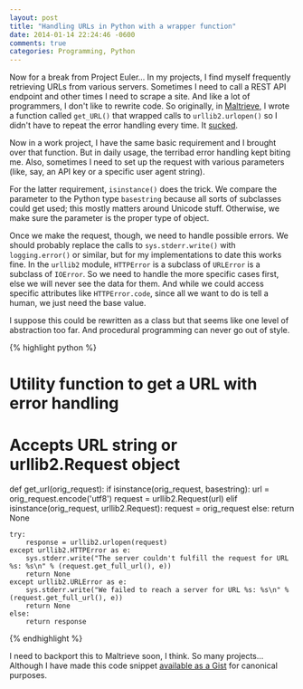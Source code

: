 ```yaml
---
layout: post
title: "Handling URLs in Python with a wrapper function"
date: 2014-01-14 22:24:46 -0600
comments: true
categories: Programming, Python
---
```


Now for a break from Project Euler... In my projects, I find myself frequently retrieving URLs from various servers. Sometimes I need to call a REST API endpoint and other times I need to scrape a site. And like a lot of programmers, I don't like to rewrite code. So originally, in [Maltrieve](http://maltrieve.org), I wrote a function called `get_URL()` that wrapped calls to `urllib2.urlopen()` so I didn't have to repeat the error handling every time. It [sucked](https://github.com/krmaxwell/maltrieve/blob/b75dbe5d70aab97928648159d92ccdd2596b1d1c/malutil.py#L6).

Now in a work project, I have the same basic requirement and I brought over that function. But in daily usage, the terribad error handling kept biting me. Also, sometimes I need to set up the request with various parameters (like, say, an API key or a specific user agent string).

For the latter requirement, `isinstance()` does the trick. We compare the parameter to the Python type `basestring` because all sorts of subclasses could get used; this mostly matters around Unicode stuff. Otherwise, we make sure the parameter is the proper type of object.

Once we make the request, though, we need to handle possible errors. We should probably replace the calls to `sys.stderr.write()` with `logging.error()` or similar, but for my implementations to date this works fine. In the `urllib2` module, `HTTPError` is a subclass of `URLError` is a subclass of `IOError`. So we need to handle the more specific cases first, else we will never see the data for them. And while we could access specific attributes like `HTTPError.code`, since all we want to do is tell a human, we just need the base value.

I suppose this could be rewritten as a class but that seems like one level of abstraction too far. And procedural programming can never go out of style.

{% highlight python %}
# Utility function to get a URL with error handling
# Accepts URL string or urllib2.Request object
def get_url(orig_request):
    if isinstance(orig_request, basestring):
        url = orig_request.encode('utf8')
        request = urllib2.Request(url)
    elif isinstance(orig_request, urllib2.Request):
        request = orig_request
    else:
        return None

    try:
        response = urllib2.urlopen(request)
    except urllib2.HTTPError as e:
        sys.stderr.write("The server couldn't fulfill the request for URL %s: %s\n" % (request.get_full_url(), e))
        return None
    except urllib2.URLError as e:
        sys.stderr.write("We failed to reach a server for URL %s: %s\n" % (request.get_full_url(), e))
        return None
    else:
        return response
{% endhighlight %}

I need to backport this to Maltrieve soon, I think. So many projects... Although I have made this code snippet [available as a Gist](https://gist.github.com/krmaxwell/8430955) for canonical purposes.
